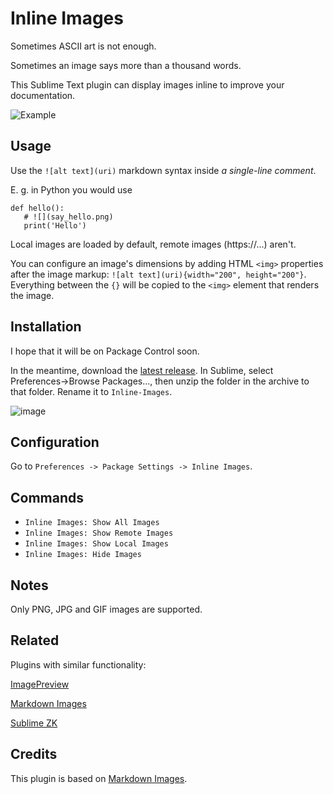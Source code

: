 # Inline Images

Sometimes ASCII art is not enough.

Sometimes an image says more than a thousand words.

This Sublime Text plugin can display images inline to improve your documentation.

![Example](https://user-images.githubusercontent.com/4941909/132251464-0f6c48b2-f6ca-4ef7-9c76-39a78fbdd67c.png)


## Usage

Use the `![alt text](uri)` markdown syntax inside *a single-line comment*.

E. g. in Python you would use

```
def hello():
   # ![](say_hello.png)
   print('Hello')
```

Local images are loaded by default, remote images (https://...) aren't.

You can configure an image's dimensions by adding HTML `<img>` properties after the image markup: `![alt text](uri){width="200", height="200"}`. Everything between the `{}` will be copied to the `<img>` element that renders the image.

## Installation

I hope that it will be on Package Control soon.

In the meantime, download the [latest release](https://github.com/haferburg/Sublime-Inline-Images/releases). In Sublime, select Preferences->Browse Packages..., then unzip the folder in the archive to that folder. Rename it to `Inline-Images`.

![image](https://user-images.githubusercontent.com/4941909/132352176-c1dc2f8e-27c1-4016-b23d-b108cbbb2d40.png)

## Configuration

Go to `Preferences -> Package Settings -> Inline Images`.

## Commands

* `Inline Images: Show All Images`
* `Inline Images: Show Remote Images`
* `Inline Images: Show Local Images`
* `Inline Images: Hide Images`

## Notes

Only PNG, JPG and GIF images are supported.

## Related

Plugins with similar functionality:

[ImagePreview](https://github.com/alvesjtiago/hover-preview)

[Markdown Images](https://github.com/xsleonard/sublime-MarkdownImages)

[Sublime ZK](https://github.com/renerocksai/sublime_zk)

## Credits 

This plugin is based on [Markdown Images](https://github.com/xsleonard/sublime-MarkdownImages).

